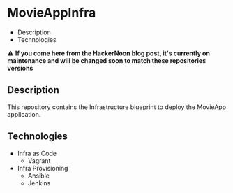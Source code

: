 # MovieAppInfra

* Description
* Technologies

:warning: **If you come here from the HackerNoon blog post, it's currently on maintenance and will be changed soon to match these repositories versions**

## Description

This repository contains the Infrastructure blueprint to deploy the MovieApp application.

## Technologies

* Infra as Code
	* Vagrant
* Infra Provisioning
	* Ansible
  * Jenkins
